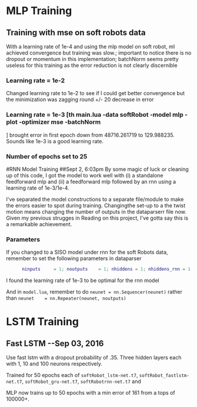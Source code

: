 # MLP Training
## Training with mse on soft robots data

With a learning rate of 1e-4 and using the mlp model on soft robot, mI achieved convergence but training was slow.; important to notice there is no dropout or momentum in this implementation; batchNorm seems pretty useless for this training as the error reduction is not clearly discernible

### Learning rate = 1e-2
Changed learning rate to 1e-2 to see if I could get better convergence but the minimization was zagging round +/- 20 decrease in error

### Learning rate = 1e-3 [th main.lua -data softRobot -model mlp -plot -optimizer mse -batchNorm
]
brought error in first epoch down from 48716.261719 to 129.988235. Sounds like 1e-3 is a good learning rate.

### Number of epochs set to 25

#RNN Model Training
##Sept 2, 6:03pm
By some magic of luck or cleaning up of this code, I got the model to work well with (i) a standalone feedforward mlp and (ii) a feedforward mlp followed by an rnn using a learning rate of 1e-3/1e-4.

I've separated the model constructions to a separate file/module to make the errors easier to spot during training. Changingthe set-up to a the twist motion means changing the number of outputs in the dataparserr file now. Given my previous strugges in Reading on this project, I've gotta say this is a remarkable achievement.

### Parameters
If you changed to a SISO model under rnn for the soft Robots data, remember to set the following parameters in dataparser

```lua
	  ninputs     = 1; noutputs    = 1; nhiddens = 1; nhiddens_rnn = 1
```
I found the learning rate of 1e-3 to be optimal for the rnn model

And in `model.lua`, remember to do `neunet = nn.Sequencer(neunet)` rather than `neunet    = nn.Repeater(neunet, noutputs)`

# LSTM Training
## Fast LSTM --Sep 03, 2016
Use fast lstm with a dropout probability of .35. Three hidden layers each with 1, 10 and 100 neurons respectively.  

Trained for 50 epochs each of `softRobot_lstm-net.t7`, 
`softRobot_fastlstm-net.t7`, `softRobot_gru-net.t7`, `softRobotrnn-net.t7` and 

MLP now trains up to 50 epochs with a min error of 161 from a tops of 100000+. 